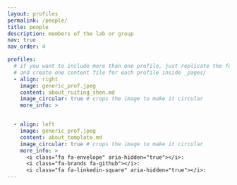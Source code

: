 ```yaml
---
layout: profiles
permalink: /people/
title: people
description: members of the lab or group
nav: true 
nav_order: 4

profiles:
  # if you want to include more than one profile, just replicate the following block
  # and create one content file for each profile inside _pages/
  - align: right
    image: generic_prof.jpeg
    content: about_ruiting_shen.md
    image_circular: true # crops the image to make it circular
    more_info: >


  - align: left
    image: generic_prof.jpeg
    content: about_template.md
    image_circular: true # crops the image to make it circular
    more_info: >
      <i class="fa fa-envelope" aria-hidden="true"></i>: 
      <i class="fa-brands fa-github"></i>: 
      <i class="fa fa-linkedin-square" aria-hidden="true"></i>:
---
```

